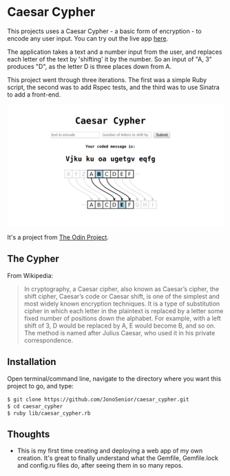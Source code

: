 # Caesar Cypher

This projects uses a Caesar Cypher - a basic form of encryption - to encode any user input. You can try out the live app [here](https://blooming-brushlands-58622.herokuapp.com/).

The application takes a text and a number input from the user, and replaces each letter of the text by 'shifting' it by the number. So an input of "A, 3" produces "D", as the letter D is three places down from A.  

This project went through three iterations. The first was a simple Ruby script, the second was to add Rspec tests, and the third was to use Sinatra to add a front-end.

![Screenshot](images/cypher_screenshot.png)

It's a project from [The Odin Project](https://www.theodinproject.com/courses/ruby-on-rails/lessons/sinatra-project).

## The Cypher

From Wikipedia:

> In cryptography, a Caesar cipher, also known as Caesar’s cipher, the shift cipher, Caesar’s code or Caesar shift, is one of the simplest and most widely known encryption techniques. It is a type of substitution cipher in which each letter in the plaintext is replaced by a letter some fixed number of positions down the alphabet. For example, with a left shift of 3, D would be replaced by A, E would become B, and so on. The method is named after Julius Caesar, who used it in his private correspondence.

## Installation

Open terminal/command line, navigate to the directory where you want this project to go, and type:
```
$ git clone https://github.com/JonoSenior/caesar_cypher.git
$ cd caesar_cypher
$ ruby lib/caesar_cypher.rb
```

## Thoughts

  * This is my first time creating and deploying a web app of my own creation. It's great to finally understand what the Gemfile, Gemfile.lock and config.ru files do, after seeing them in so many repos.
